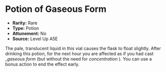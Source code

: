 
# Potion of Gaseous Form

* **Rarity:** Rare
* **Type:** Potion
* **Attunement:** No
* **Source:** Level Up A5E


The pale, translucent liquid in this vial causes the flask to float slightly. After drinking this potion, for the next hour you are affected as if you had cast __gaseous form_ (but without the need for _concentration_ ). You can use a bonus action to end the effect early.
